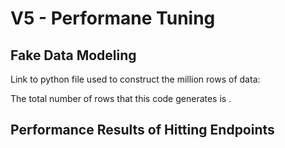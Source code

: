 # V5 - Performane Tuning

## Fake Data Modeling

Link to python file used to construct the million rows of data: 

The total number of rows that this code generates is . 

## Performance Results of Hitting Endpoints